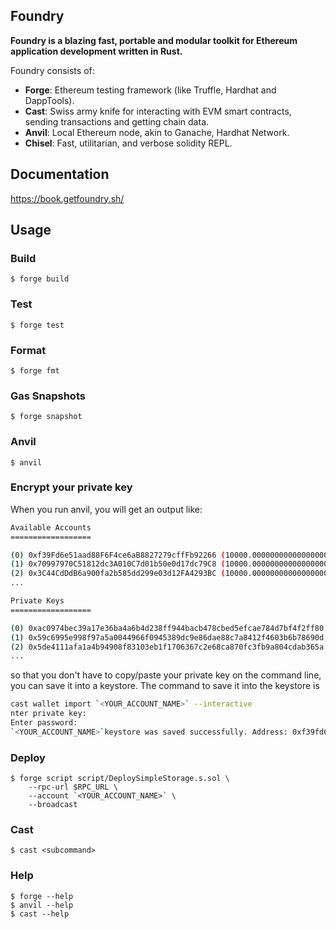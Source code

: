 ## Foundry

**Foundry is a blazing fast, portable and modular toolkit for Ethereum application development written in Rust.**

Foundry consists of:

-   **Forge**: Ethereum testing framework (like Truffle, Hardhat and DappTools).
-   **Cast**: Swiss army knife for interacting with EVM smart contracts, sending transactions and getting chain data.
-   **Anvil**: Local Ethereum node, akin to Ganache, Hardhat Network.
-   **Chisel**: Fast, utilitarian, and verbose solidity REPL.

## Documentation

https://book.getfoundry.sh/

## Usage

### Build

```shell
$ forge build
```

### Test

```shell
$ forge test
```

### Format

```shell
$ forge fmt
```

### Gas Snapshots

```shell
$ forge snapshot
```

### Anvil

```shell
$ anvil
```

### Encrypt your private key

When you run anvil, you will get an output like:

```sh
Available Accounts
==================

(0) 0xf39Fd6e51aad88F6F4ce6aB8827279cffFb92266 (10000.000000000000000000 ETH)
(1) 0x70997970C51812dc3A010C7d01b50e0d17dc79C8 (10000.000000000000000000 ETH)
(2) 0x3C44CdDdB6a900fa2b585dd299e03d12FA4293BC (10000.000000000000000000 ETH)
...

Private Keys
==================

(0) 0xac0974bec39a17e36ba4a6b4d238ff944bacb478cbed5efcae784d7bf4f2ff80
(1) 0x59c6995e998f97a5a0044966f0945389dc9e86dae88c7a8412f4603b6b78690d
(2) 0x5de4111afa1a4b94908f83103eb1f1706367c2e68ca870fc3fb9a804cdab365a
...
```

so that you don't have to copy/paste your private key on the command line, you can save it into a keystore. The command to save it into the keystore is

```sh
cast wallet import `<YOUR_ACCOUNT_NAME>` --interactive
nter private key:
Enter password:
`<YOUR_ACCOUNT_NAME>`keystore was saved successfully. Address: 0xf39fd6e51aad88f6f4ce6ab8827279cfffb9226
```

### Deploy

```shell
$ forge script script/DeploySimpleStorage.s.sol \
    --rpc-url $RPC_URL \
    --account `<YOUR_ACCOUNT_NAME>` \
    --broadcast
```

### Cast

```shell
$ cast <subcommand>
```

### Help

```shell
$ forge --help
$ anvil --help
$ cast --help
```
